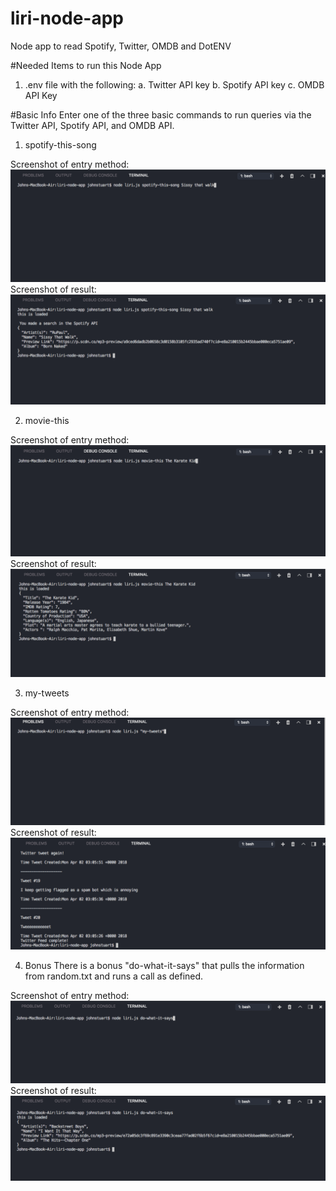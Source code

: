 # liri-node-app
Node app to read Spotify, Twitter, OMDB and DotENV

#Needed Items to run this Node App
1. .env file with the following:
a. Twitter API key
b. Spotify API key
c. OMDB API Key

#Basic Info
Enter one of the three basic commands to run queries via the Twitter API, Spotify API, and OMDB API.
1. spotify-this-song

Screenshot of entry method:
![entry](./screenshots/Spotify-Example.png?raw=true)
Screenshot of result:
![result](./screenshots/Spotify-Finished.png?raw=true)

2. movie-this

Screenshot of entry method:
![entry](./screenshots/Movie-Example.png?raw=true)
Screenshot of result:
![result](./screenshots/Movie-Finished.png?raw=true)


3. my-tweets

Screenshot of entry method:
![entry](./screenshots/Tweet-Example.png?raw=true)
Screenshot of result:
![result](./screenshots/Tweet-Finished.png?raw=true)

4. Bonus
There is a bonus "do-what-it-says" that pulls the information from random.txt and runs a call as defined.

Screenshot of entry method:
![entry](./screenshots/DoWhat.png?raw=true)
Screenshot of result:
![result](./screenshots/DoWhat-Finished.png?raw=true)
